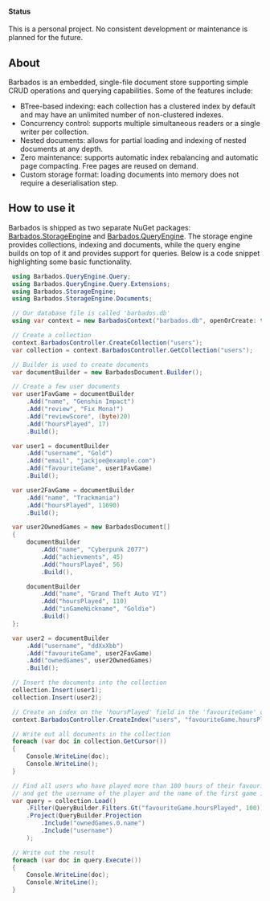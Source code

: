 #### Status
This is a personal project. No consistent development or maintenance is planned for the future.

## About
Barbados is an embedded, single-file document store supporting simple CRUD operations and querying capabilities. Some of the features include:
* BTree-based indexing: each collection has a clustered index by default and may have an unlimited number of non-clustered indexes.
* Concurrency control: supports multiple simultaneous readers or a single writer per collection.
* Nested documents: allows for partial loading and indexing of nested documents at any depth.
* Zero maintenance: supports automatic index rebalancing and automatic page compacting. Free pages are reused on demand. 
* Custom storage format: loading documents into memory does not require a deserialisation step.

## How to use it
Barbados is shipped as two separate NuGet packages: [Barbados.StorageEngine](https://www.nuget.org/packages/Memonia.Barbados.StorageEngine) and [Barbados.QueryEngine](https://www.nuget.org/packages/Memonia.Barbados.QueryEngine). The storage engine provides collections, indexing and documents, while the query engine builds on top of it and provides support for queries. Below is a code snippet highlighting some basic functionality.

```c#
 using Barbados.QueryEngine.Query;
 using Barbados.QueryEngine.Query.Extensions;
 using Barbados.StorageEngine;
 using Barbados.StorageEngine.Documents;

 // Our database file is called 'barbados.db'
 using var context = new BarbadosContext("barbados.db", openOrCreate: true);

 // Create a collection
 context.BarbadosController.CreateCollection("users");
 var collection = context.BarbadosController.GetCollection("users");

 // Builder is used to create documents
 var documentBuilder = new BarbadosDocument.Builder();

 // Create a few user documents
 var user1FavGame = documentBuilder
     .Add("name", "Genshin Impact")
     .Add("review", "Fix Mona!")
     .Add("reviewScore", (byte)20)
     .Add("hoursPlayed", 17)
     .Build();

 var user1 = documentBuilder
     .Add("username", "Gold")
     .Add("email", "jackjoe@example.com")
     .Add("favouriteGame", user1FavGame)
     .Build();

 var user2FavGame = documentBuilder
     .Add("name", "Trackmania")
     .Add("hoursPlayed", 11690)
     .Build();

 var user2OwnedGames = new BarbadosDocument[]
 {
     documentBuilder
         .Add("name", "Cyberpunk 2077")
         .Add("achievments", 45)
         .Add("hoursPlayed", 56)
         .Build(),

     documentBuilder
         .Add("name", "Grand Theft Auto VI")
         .Add("hoursPlayed", 110)
         .Add("inGameNickname", "Goldie")
         .Build()
 };

 var user2 = documentBuilder
     .Add("username", "ddXxXbb")
     .Add("favouriteGame", user2FavGame)
     .Add("ownedGames", user2OwnedGames)
     .Build();

 // Insert the documents into the collection
 collection.Insert(user1);
 collection.Insert(user2);

 // Create an index on the 'hoursPlayed' field in the 'favouriteGame' document
 context.BarbadosController.CreateIndex("users", "favouriteGame.hoursPlayed");

 // Write out all documents in the collection
 foreach (var doc in collection.GetCursor())
 {
     Console.WriteLine(doc);
     Console.WriteLine();
 }

 // Find all users who have played more than 100 hours of their favourite game
 // and get the username of the player and the name of the first game in their games list
 var query = collection.Load()
     .Filter(QueryBuilder.Filters.Gt("favouriteGame.hoursPlayed", 100))
     .Project(QueryBuilder.Projection
         .Include("ownedGames.0.name")
         .Include("username")
     );

 // Write out the result
 foreach (var doc in query.Execute())
 {
     Console.WriteLine(doc);
     Console.WriteLine();
 }
```
